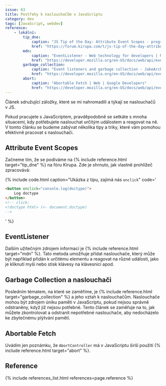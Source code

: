 ```yaml
---
issue: 63
title: Postřehy k naslouchačům v JavaScriptu
category: dev
tags: [JavaScript, webdev]
reference:
    - lokální:
        tip_dne:
            caption: "JS Tip of the Day: Attribute Event Scopes - programming / web dev - kirupaForum"
            href: "https://forum.kirupa.com/t/js-tip-of-the-day-attribute-event- scopes/643139"
        mdn:
            caption: "EventListener - Web technology for developers | MDN"
            href: "https://developer.mozilla.org/en-US/docs/web/api/eventlistene"
        garbage_collection:
            caption: "Event listeners and garbage collection - JakeArchibald.com"
            href: "https://developer.mozilla.org/en-US/docs/web/api/eventlistene"
        abort:
            caption: "Abortable Fetch | Web | Google Developers"
            href: "https://developer.mozilla.org/en-US/docs/web/api/eventlistene"
---
```


Článek sdružující záložky, které se mi nahromadili a týkají se naslouchačů v JS.

<!--more-->

Pokud pracujete s JavaScriptem, pravděpodobně se setkáte s mnoha situacemi, kdy 
potřebujete naslouchat určitým událostem a reagovat na ně. V tomto článku se 
budeme zabývat několika tipy a triky, které vám pomohou efektivně pracovat s 
naslouchači.

## Attribute Event Scopes

Začneme tím, že se podíváme na {% include reference.html target="tip_dne" %}
na fóru Kirupa. Zde je shrnuto, jak vlastně prohlížeč zpracovává:

{% include code.html caption="Ukázka z tipu, zajímá nás `onclick`" code='
```HTML
<button onclick="console.log(doctype)">
    Log doctype
</button>
<!-- click:
<!doctype html> (<- document.doctype)
-->
```
' %}

## EventListener

Dalším užitečným zdrojem informací je {% include reference.html target="mdn" %}.
Tato metoda umožňuje přidat naslouchače, který může být například přidán k 
určitému elementu a reagovat na různé události, jako je kliknutí 
myší nebo stisk klávesy na klávesnici apod.

## Garbage Collection a naslouchači

Posledním tématem, na které se zaměříme, je {% include reference.html target="garbage_collection" %}
 a jeho vztah k naslouchačům. Naslouchače mohou 
být zdrojem úniku paměti v JavaScriptu, pokud nejsou správně odstraněny, když 
již nejsou potřebné. Tento článek se zaměřuje na to, jak můžete zkontrolovat a 
odstranit nepotřebné naslouchače, aby nedocházelo ke zbytečnému plýtvání pamětí.

## Abortable Fetch

Uvádím jen poznámku, že `AbortController` má v JavaScriptu širší použití {% include reference.html target="abort" %}.

## Reference
{% include references_list.html references=page.reference %}
